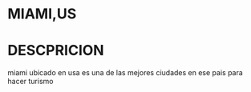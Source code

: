 # MIAMI,US
# DESCPRICION 
 miami ubicado en usa es una de las mejores ciudades en  ese pais para hacer turismo

